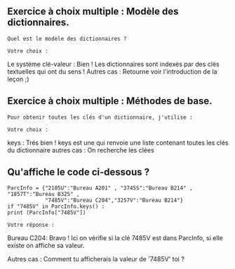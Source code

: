 
## Exercice à choix multiple : Modèle des dictionnaires.
    Quel est le modèle des dictionnaires ?
    
    Votre choix : 
Le système clé-valeur : Bien ! Les dictionnaires sont indexés par des clés textuelles qui ont du sens !
Autres cas : Retourne voir l'introduction de la leçon ;)


## Exercice à choix multiple : Méthodes de base.
    Pour obtenir toutes les clés d'un dictionnaire, j'utilise :
   
    Votre choix : 
    
keys : Trés bien ! keys est une qui renvoie une liste contenant toutes les clés du dictionnaire
autres cas : On recherche les clées 

## Qu'affiche le code ci-dessous ?
    ParcInfo = {"2105U":"Bureau A201" , "3745S":"Bureau B214" , "1857T":"Bureau B325" ,
                "7485V":"Bureau C204","3257V":"Bureau B214"}
    if "7485V" in ParcInfo.keys() :
    print (ParcInfo["7485V"])
 
    Votre réponse :
Bureau C204: Bravo ! Ici on vérifie si la clé 7485V est dans ParcInfo, si elle existe on affiche sa valeur.

Autres cas : Comment tu afficherais la valeur de '7485V' toi ?  

